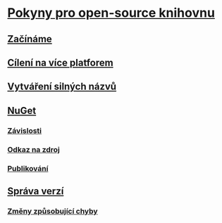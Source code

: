 # [Pokyny pro open-source knihovnu](index.md)
## [Začínáme](get-started.md)
## [Cílení na více platforem](cross-platform-targeting.md)
## [Vytváření silných názvů](strong-naming.md)
## [NuGet](nuget.md)
### [Závislosti](dependencies.md)
### [Odkaz na zdroj](sourcelink.md)
### [Publikování](publish-nuget-package.md)
## [Správa verzí](versioning.md)
### [Změny způsobující chyby](breaking-changes.md)